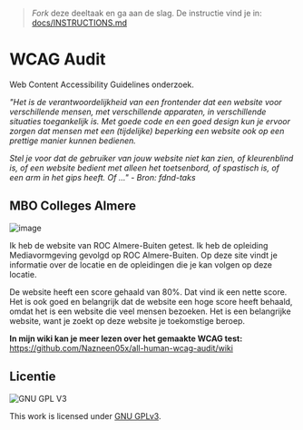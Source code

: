 > _Fork_ deze deeltaak en ga aan de slag. De instructie vind je in: [docs/INSTRUCTIONS.md](docs/INSTRUCTIONS.md)


# WCAG Audit 

Web Content Accessibility Guidelines onderzoek. 

<em>"Het is de verantwoordelijkheid van een frontender dat een website voor verschillende mensen, met verschillende apparaten, in verschillende situaties toegankelijk is. Met goede code en een goed design kun je ervoor zorgen dat mensen met een (tijdelijke) beperking een website ook op een prettige manier kunnen bedienen.

Stel je voor dat de gebruiker van jouw website niet kan zien, of kleurenblind is, of een website bedient met alleen het toetsenbord, of spastisch is, of een arm in het gips heeft. Of ..." - Bron: fdnd-taks</em>

## MBO Colleges Almere

![image](https://user-images.githubusercontent.com/112861261/199424206-0f217308-cfb8-412c-9e98-bace347ff67d.png)


Ik heb de website van ROC Almere-Buiten getest. Ik heb de opleiding Mediavormgeving gevolgd op ROC Almere-Buiten. Op deze site vindt je informatie over de locatie en de opleidingen die je kan volgen op deze locatie.

De website heeft een score gehaald van 80%. Dat vind ik een nette score. Het is ook goed en belangrijk dat de website een hoge score heeft behaald, omdat het is een website die veel mensen bezoeken. Het is een belangrijke website, want je zoekt op deze website je toekomstige beroep.

<strong>In mijn wiki kan je meer lezen over het gemaakte WCAG test:</strong> https://github.com/Nazneen05x/all-human-wcag-audit/wiki


## Licentie

![GNU GPL V3](https://www.gnu.org/graphics/gplv3-127x51.png)

This work is licensed under [GNU GPLv3](./LICENSE).
